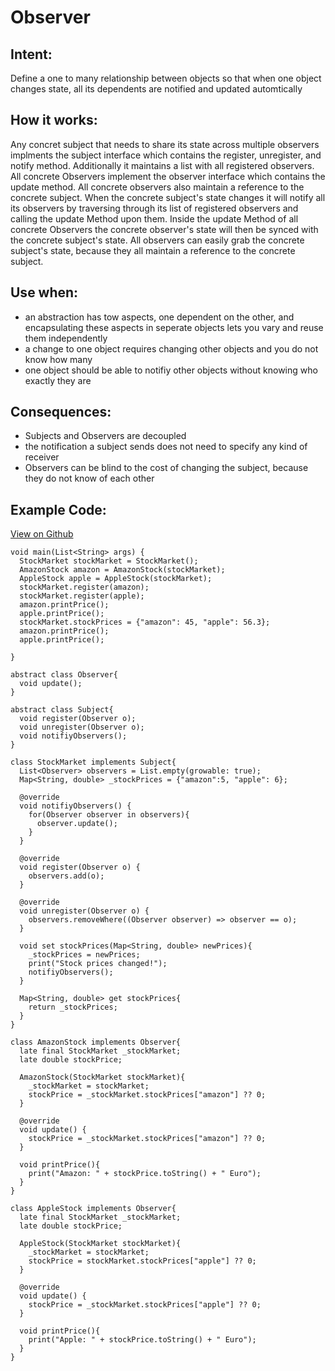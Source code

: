 # Observer

## Intent:
Define a one to many relationship between objects so that when one object changes state, all its dependents are notified and updated automtically

## How it works:
Any concret subject that needs to share its state across multiple observers implments the subject interface which contains the register, unregister, and notify method. Additionally it maintains a list with all registered observers. All concrete Observers implement the observer interface which contains the update method. All concrete observers also maintain a reference to the concrete subject. When the concrete subject's state changes it will notify all its observers by traversing through its list of registered observers and calling the update Method upon them. Inside the update Method of all concrete Observers the concrete observer's state will then be synced with the concrete subject's state. All observers can easily grab the concrete subject's state, because they all maintain a reference to the concrete subject.

## Use when:
- an abstraction has tow aspects, one dependent on the other, and encapsulating these aspects in seperate objects lets you vary and reuse them independently
- a change to one object requires changing other objects and you do not know how many
- one object should be able to notifiy other objects without knowing who exactly they are

## Consequences:
- Subjects and Observers are decoupled
- the notification a subject sends does not need to specify any kind of receiver
- Observers can be blind to the cost of changing the subject, because they do not know of each other

## Example Code:
[View on Github](https://github.com/TheUltimateOptimist/Design-Patterns/blob/master/Observer/observer_example.dart)

    void main(List<String> args) {
      StockMarket stockMarket = StockMarket();
      AmazonStock amazon = AmazonStock(stockMarket);
      AppleStock apple = AppleStock(stockMarket);
      stockMarket.register(amazon);
      stockMarket.register(apple);
      amazon.printPrice();
      apple.printPrice();
      stockMarket.stockPrices = {"amazon": 45, "apple": 56.3};
      amazon.printPrice();
      apple.printPrice();

    }

    abstract class Observer{
      void update();
    }

    abstract class Subject{
      void register(Observer o);
      void unregister(Observer o);
      void notifiyObservers();
    }

    class StockMarket implements Subject{
      List<Observer> observers = List.empty(growable: true);
      Map<String, double> _stockPrices = {"amazon":5, "apple": 6};

      @override
      void notifiyObservers() {
        for(Observer observer in observers){
          observer.update();
        }
      }

      @override
      void register(Observer o) {
        observers.add(o);
      }

      @override
      void unregister(Observer o) {
        observers.removeWhere((Observer observer) => observer == o);
      }

      void set stockPrices(Map<String, double> newPrices){
        _stockPrices = newPrices;
        print("Stock prices changed!");
        notifiyObservers();
      }

      Map<String, double> get stockPrices{
        return _stockPrices;
      }
    }

    class AmazonStock implements Observer{
      late final StockMarket _stockMarket;
      late double stockPrice;

      AmazonStock(StockMarket stockMarket){
        _stockMarket = stockMarket;
        stockPrice = _stockMarket.stockPrices["amazon"] ?? 0;
      }

      @override
      void update() {
        stockPrice = _stockMarket.stockPrices["amazon"] ?? 0;
      }

      void printPrice(){
        print("Amazon: " + stockPrice.toString() + " Euro");
      }
    }

    class AppleStock implements Observer{
      late final StockMarket _stockMarket;
      late double stockPrice;

      AppleStock(StockMarket stockMarket){
        _stockMarket = stockMarket;
        stockPrice = stockMarket.stockPrices["apple"] ?? 0;
      }

      @override
      void update() {
        stockPrice = _stockMarket.stockPrices["apple"] ?? 0;
      }

      void printPrice(){
        print("Apple: " + stockPrice.toString() + " Euro");
      }
    }